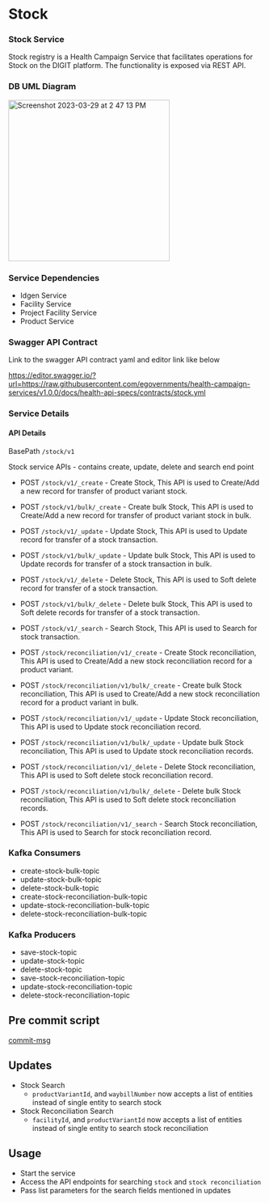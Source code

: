 # Stock

### Stock Service
Stock registry is a Health Campaign Service that facilitates operations for Stock on the DIGIT platform. The functionality is exposed via REST API.

### DB UML Diagram

<img width="319" alt="Screenshot 2023-03-29 at 2 47 13 PM" src="https://user-images.githubusercontent.com/123379163/228487504-7da08d7f-9240-4c62-a255-c03e6efabe33.png">

### Service Dependencies
- Idgen Service
- Facility Service
- Project Facility Service
- Product Service

### Swagger API Contract
Link to the swagger API contract yaml and editor link like below

https://editor.swagger.io/?url=https://raw.githubusercontent.com/egovernments/health-campaign-services/v1.0.0/docs/health-api-specs/contracts/stock.yml

### Service Details

#### API Details
BasePath `/stock/v1`

Stock service APIs - contains create, update, delete and search end point

* POST `/stock/v1/_create` - Create Stock, This API is used to Create/Add a new record for transfer of product variant stock.

* POST `/stock/v1/bulk/_create` - Create bulk Stock, This API is used to Create/Add a new record for transfer of product variant stock in bulk.

* POST `/stock/v1/_update` - Update Stock, This API is used to Update record for transfer of a stock transaction.

* POST `/stock/v1/bulk/_update` - Update bulk Stock, This API is used to Update records for transfer of a stock transaction in bulk.

* POST `/stock/v1/_delete` - Delete Stock, This API is used to Soft delete record for transfer of a stock transaction.

* POST `/stock/v1/bulk/_delete` - Delete bulk Stock, This API is used to Soft delete records for transfer of a stock transaction.

* POST `/stock/v1/_search` - Search Stock, This API is used to Search for stock transaction.

* POST `/stock/reconciliation/v1/_create` - Create Stock reconciliation, This API is used to Create/Add a new stock reconciliation record for a product variant.

* POST `/stock/reconciliation/v1/bulk/_create` - Create bulk Stock reconciliation, This API is used to Create/Add a new stock reconciliation record for a product variant in bulk.

* POST `/stock/reconciliation/v1/_update` - Update Stock reconciliation, This API is used to Update stock reconciliation record.

* POST `/stock/reconciliation/v1/bulk/_update` - Update bulk Stock reconciliation, This API is used to Update stock reconciliation records.

* POST `/stock/reconciliation/v1/_delete` - Delete Stock reconciliation, This API is used to Soft delete stock reconciliation record.

* POST `/stock/reconciliation/v1/bulk/_delete` - Delete bulk Stock reconciliation, This API is used to Soft delete stock reconciliation records.

* POST `/stock/reconciliation/v1/_search` - Search Stock reconciliation, This API is used to Search for stock reconciliation record.


### Kafka Consumers

- create-stock-bulk-topic
- update-stock-bulk-topic
- delete-stock-bulk-topic
- create-stock-reconciliation-bulk-topic
- update-stock-reconciliation-bulk-topic
- delete-stock-reconciliation-bulk-topic

### Kafka Producers

- save-stock-topic
- update-stock-topic
- delete-stock-topic
- save-stock-reconciliation-topic
- update-stock-reconciliation-topic
- delete-stock-reconciliation-topic

## Pre commit script

[commit-msg](https://gist.github.com/jayantp-egov/14f55deb344f1648503c6be7e580fa12)

## Updates 
- Stock Search 
  - `productVariantId`, and `waybillNumber` now accepts a list of entities instead of single entity to search stock
- Stock Reconciliation Search
  - `facilityId`, and `productVariantId` now accepts a list of entities instead of single entity to search stock reconciliation
## Usage
- Start the service
- Access the API endpoints for searching `stock` and `stock reconciliation`
- Pass list parameters for the search fields mentioned in updates 
